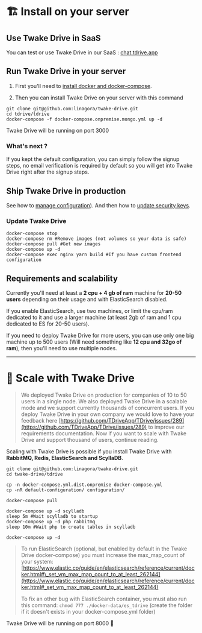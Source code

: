 # 🏗 Install on your server

## Use Twake Drive in SaaS

You can test or use Twake Drive in our SaaS : [chat.tdrive.app](https://chat.tdrive.app)

## Run Twake Drive in your server

1. First you'll need to [install docker and docker-compose](https://docs.docker.com/compose/install/).

2. Then you can install Twake Drive on your server with this command

```
git clone git@github.com:linagora/twake-drive.git
cd tdrive/tdrive
docker-compose -f docker-compose.onpremise.mongo.yml up -d
```

Twake Drive will be running on port 3000

### What's next ?

If you kept the default configuration, you can simply follow the signup steps, no email verification is required by default so you will get into Twake Drive right after the signup steps.

## Ship Twake Drive in production

See how to [manage configuration](./configuration/index.md)). And then how to [update security keys](./configuration/security.md).

### Update Twake Drive

```
docker-compose stop
docker-compose rm #Remove images (not volumes so your data is safe)
docker-compose pull #Get new images
docker-compose up -d
docker-compose exec nginx yarn build #If you have custom frontend configuration
```

## Requirements and scalability

Currently you'll need at least a **2 cpu + 4 gb of ram** machine for **20-50 users** depending on their usage and with ElasticSearch disabled.

If you enable ElasticSearch, use two machines, or limit the cpu/ram dedicated to it and use a larger machine (at least 2gb of ram and 1 cpu dedicated to ES for 20-50 users).

If you need to deploy Twake Drive for more users, you can use only one big machine up to 500 users (Will need something like **12 cpu and 32go of ram**), then you'll need to use multiple nodes.

---

# 🎡 Scale with Twake Drive
<!-- TODO[NOT UP TO DATE] -->
> We deployed Twake Drive on production for companies of 10 to 50 users in a single node. We also deployed Twake Drive in a scalable mode and we support currently thousands of concurrent users.
> If you deploy Twake Drive in your own company we would love to have your feedback here [https://github.com/TDriveApp/TDrive/issues/289](https://github.com/TDriveApp/TDrive/issues/289) to improve our requirements documentation.
> Now if you want to scale with Twake Drive and support thousand of users, continue reading.

Scaling with Twake Drive is possible if you install Twake Drive with **RabbitMQ, Redis, ElasticSearch and ScyllaDB**.

```
git clone git@github.com:linagora/twake-drive.git
cd twake-drive/tdrive

cp -n docker-compose.yml.dist.onpremise docker-compose.yml
cp -nR default-configuration/ configuration/

docker-compose pull

docker-compose up -d scylladb
sleep 5m #Wait scylladb to startup
docker-compose up -d php rabbitmq
sleep 10m #Wait php to create tables in scylladb

docker-compose up -d
```

> To run ElasticSearch (optional, but enabled by default in the Twake Drive docker-compose) you must increase the max_map_count of your system: [https://www.elastic.co/guide/en/elasticsearch/reference/current/docker.html#\_set_vm_max_map_count_to_at_least_262144](https://www.elastic.co/guide/en/elasticsearch/reference/current/docker.html#_set_vm_max_map_count_to_at_least_262144)
>
> To fix an other bug with ElasticSearch container, you must also run this command: `chmod 777 ./docker-data/es_tdrive` (create the folder if it doesn't exists in your docker-compose.yml folder)

Twake Drive will be running on port 8000 🎉
